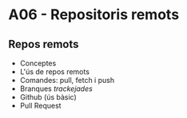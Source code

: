# A06 - Repositoris remots

## Repos remots

- Conceptes
- L'ús de repos remots
- Comandes: pull, fetch i push
- Branques _trackejades_
- Github (ús bàsic)
- Pull Request




